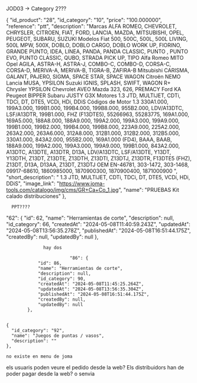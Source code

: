 JOD03 -> Category 2???

{
"id_product": "28",
"id_category": "10",
"price": "100.000000",
"reference": "ptt",
"description": "Marcas ALFA ROMEO, CHEVROLET, CHRYSLER, CITROEN, FIAT, FORD, LANCIA, MAZDA, MITSUBISHI, OPEL, PEUGEOT, SUBARU, SUZUKI Modelos Fiat 500, 500C, 500L, 500L LIVING, 500L MPW, 500X, DOBLO, DOBLO CARGO, DOBLO WORK UP, FIORINO, GRANDE PUNTO, IDEA, LINEA, PANDA, PANDA CLASSIC, PUNTO , PUNTO EVO, PUNTO CLASSIC, QUBO, STRADA PICK UP, TIPO Alfa Romeo MITO Opel AGILA, ASTRA-H, ASTRA-J, COMBO-C, COMBO-D, CORSA-C, CORSA-D, MERIVA-A, MERIVA-B, TIGRA-B, ZAFIRA-B Mitsubishi CARISMA, GALANT, PAJERO, SIGMA, SPACE STAR, SPACE WAGON Citroën NEMO Lancia MUSA, YPSILON Suzuki IGNIS, SPLASH, SWIFT, WAGON R+ Chrysler YPSILON Chevrolet AVEO Mazda 323, 626, PREMACY Ford KA Peugeot BIPPER Subaru JUSTY G3X Motores 1.3 JTD, MULTIJET, CDTi, TDCi, DT, DTE5, VCDi, HDi, DDiS Códigos de Motor 1.3 330A1.000, 199A3.000, 199B1.000, 199B4.000, 199B8.000, 955B2.000, LDV/A13DTC, LSF/A13DTR, 199B1.000, FHZ (F13DTE5), 55266963, 55283775, 169A1.000, 169A5.000, 188A8.000, 188A9.000, 199A2.000, 199A3.000, 199A9.000, 199B1.000, 199B2.000, 199B4.000, 199B8.000, 223A9.000, 225A2.000, 263A2.000, 263A6.000, 312A8.000, 312B1.000, 312B2.000, 312B5.000, 330A1.000, 843A2.000, 955B2.000, 169A1.000 (FD4), BAAA, BAAB, 188A9.000, 199A2.000, 199A3.000, 199A9.000, 199B1.000, 843A2.000, A13DTC, A13DTE, A13DTR, D13A, LDV/A13DTC, LSF/A13DTE, Y13DT, Y13DTH, Z13DT, Z13DTE, Z13DTH, Z13DTI, Z13DTJ, Z13DTR, F13DTE5 (FHZ), Z13DT, D13A, D13AA, Z13DT, Z13DTJ OEM EN-46781, 303-1472, 303-1468, 09917-68610, 1860985000, 1870900300, 1870900400, 1871000900 ",
"short_description": " 1.3 JTD, MULTIJET, CDTi, TDCi, DT, DTE5, VCDi, HDi, DDiS",
"image_link": "https://www.joma-tools.com/catalogo/img/cms/GR+Ca+Co_1.jpg",
"name": "PRUEBAS Kit calado distribuciones"
},

      PPT????

"62": {
"id": 62,
"name": "Herramientas de corte",
"description": null,
"id_category": 66,
"createdAt": "2024-05-08T11:40:59.243Z",
"updatedAt": "2024-05-08T13:56:35.278Z",
"publishedAt": "2024-05-08T16:51:44.175Z",
"createdBy": null,
"updatedBy": null
},

                  hay dos

                  			"86": {
    			"id": 86,
    			"name": "Herramientas de corte",
    			"description": null,
    			"id_category": 90,
    			"createdAt": "2024-05-08T11:45:25.264Z",
    			"updatedAt": "2024-05-08T13:56:35.304Z",
    			"publishedAt": "2024-05-08T16:51:44.175Z",
    			"createdBy": null,
    			"updatedBy": null
    		},


    {
      "id_category": "92",
      "name": "Juegos de puntas / vasos",
      "description": ""
    },

    no existe en menu de joma

els usuaris poden veure el pedido desde la web?
Els distribuidors han de poder pagar desde la web? o senvia
